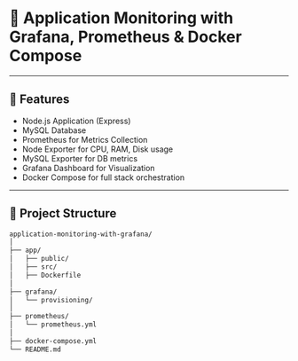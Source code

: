 # 🧠 Application Monitoring with Grafana, Prometheus & Docker Compose

---

## 🚀 Features
- Node.js Application (Express)
- MySQL Database
- Prometheus for Metrics Collection
- Node Exporter for CPU, RAM, Disk usage
- MySQL Exporter for DB metrics
- Grafana Dashboard for Visualization
- Docker Compose for full stack orchestration

---

## 🧱 Project Structure

```bash
application-monitoring-with-grafana/
│
├── app/
│   ├── public/
│   ├── src/
│   ├── Dockerfile
│
├── grafana/
│   └── provisioning/
│
├── prometheus/
│   └── prometheus.yml
│
├── docker-compose.yml
└── README.md



